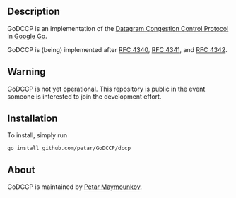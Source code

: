 ## Description

GoDCCP is an implementation of the
[Datagram Congestion Control Protocol](http://read.cs.ucla.edu/dccp) in
[Google Go](http://golang.org).

GoDCCP is (being) implemented after
[RFC 4340](http://read.cs.ucla.edu/dccp/rfc4340.txt),
[RFC 4341](http://read.cs.ucla.edu/dccp/rfc4341.txt), and
[RFC 4342](http://read.cs.ucla.edu/dccp/rfc4342.txt).

## Warning

GoDCCP is not yet operational. This repository is public in the
event someone is interested to join the development effort.

## Installation

To install, simply run

```
go install github.com/petar/GoDCCP/dccp
```

## About

GoDCCP is maintained by [Petar Maymounkov](http://pdos.csail.mit.edu/~petar/).
